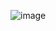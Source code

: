 ![image](https://user-images.githubusercontent.com/92051961/189170805-d5d939a2-f88e-492f-94ab-b339290a7675.png)
